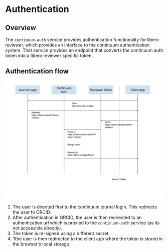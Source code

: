 # Authentication

## Overview
The `continuum-auth` service provides authentication functionality for libero reviewer, which provides an interface to the continuum authentication system. That service provides an endpoint that converts the continuum auth token into a libero reviewer specific token.

## Authentication flow

![](authentication-flow.svg)


1. The user is directed first to the continuum journal login. This redirects the user to ORCID.
2. After authentication in ORCID, the user is then redirected to an authentication url which is proxied to the `continuum-auth` service (as its not accessible directly).
3. The token is re-signed using a different secret.
4. Tthe user is then redirected to the client app where the token is stored in the browser's local storage.